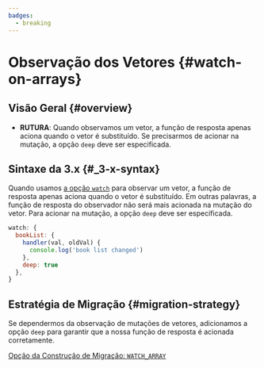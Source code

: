 ```yaml
---
badges:
  - breaking
---
```


# Observação dos Vetores <MigrationBadges :badges="$frontmatter.badges" /> {#watch-on-arrays}

## Visão Geral {#overview}

- **RUTURA**: Quando observamos um vetor, a função de resposta apenas aciona quando o vetor é substituído. Se precisarmos de acionar na mutação, a opção `deep` deve ser especificada.

## Sintaxe da 3.x {#_3-x-syntax}

Quando usamos [a opção `watch`](https://pt.vuejs.org/api/options-state#watch) para observar um vetor, a função de resposta apenas aciona quando o vetor é substituído. Em outras palavras, a função de resposta do observador não será mais acionada na mutação do vetor. Para acionar na mutação, a opção `deep` deve ser especificada.

```js
watch: {
  bookList: {
    handler(val, oldVal) {
      console.log('book list changed')
    },
    deep: true
  },
}
```

## Estratégia de Migração {#migration-strategy}

Se dependermos da observação de mutações de vetores, adicionamos a opção `deep` para garantir que a nossa função de resposta é acionada corretamente.

[Opção da Construção de Migração: `WATCH_ARRAY`](../migration-build#compat-configuration)
